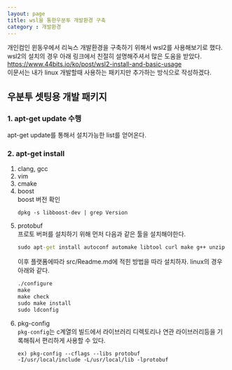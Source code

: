 ```yaml
---
layout: page
title: wsl을 통한우분투 개발환경 구축
category : 개발환경
---
```


개인컴인 윈동우에서 리눅스 개발환경을 구축하기 위해서 wsl2를 사용해보기로 했다.  
wsl2의 설치의 경우 아래 링크에서 친절히 설명해주셔서 많은 도움을 받았다. 
https://www.44bits.io/ko/post/wsl2-install-and-basic-usage  
이문서는 내가 linux 개발할때 사용하는 패키지만 추가하는 방식으로 작성하겠다.

  
## 우분투 셋팅용 개발 패키지

### 1. apt-get update 수행
apt-get update를 통해서 설치가능한 list를 얻어온다.
### 2. apt-get install
1. clang, gcc
2. vim
3. cmake
4. boost  
    boost 버전 확인
    ```
    dpkg -s libboost-dev | grep Version
5. protobuf  
    프로토 버퍼를 설치하기 위해 먼저 다음과 같은 툴을 설치해야한다.  
    ```cmd
    sudo apt-get install autoconf automake libtool curl make g++ unzip -y
    ```
    이후 플랫폼에따라 src/Readme.md에 적힌 방법을 따라 설치하자.
    linux의 경우 아래와 같다. 
    ```cmd
    ./configure
    make
    make check
    sudo make install
    sudo ldconfig
    ```
6. pkg-config  
    `pkg-config`는 c계열의 빌드에서 라이브러리 디렉토리나 연관 라이브러리등을 
    기록해줘서 편리하게 사용할 수 있다.
    ```
    ex) pkg-config --cflags --libs protobuf
    -I/usr/local/include -L/usr/local/lib -lprotobuf
    ```



